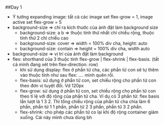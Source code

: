 ##Day 1
- Ý tưởng expanding image: tất cả các image set flex-grow = 1, image active set flex-grow = 5
- background-size => chỉ ra kích thước của ảnh đặt làm background size
    + background-size: a b => thuộc tính thứ nhất chỉ chiều rộng, thuộc tính thứ 2 chỉ chiều cao
    + background-size: cover => width = 100% div cha, height: auto
    + background-size: contain => height = 100% div cha, width auto
-  background-size => vị trí của ảnh đặt làm background
- flex: shorthand của 3 thuộc tính  flex-grow | flex-shrink | flex-basis. (tất cả mình đang xét trên flex-direction: row)
    + khi sử dụng display: flex ở phần tử cha, các phần tử con sẽ tự thêm vào thuộc tính như sau flex: .... mình quên rồi. 
    + flex-basis: sử dụng ở phần tử con, set chiều rộng cho phần tử con theo đơn vị tuyệt đối. Vd 120px
    + flex-grow: sử dụng ở phần tử con, set chiều rộng cho phần tử con theo tỉ lệ với độ rộng của phần tử cha. Ví dụ có 3 phần tử: flex basis lần lượt là 1 3 2. Thì tổng chiều rộng của phần tử cha chia làm 6 phần, phần tử 1 1 phần, phần tử 2 3 phần, phần tử 3 2 phần.
    + flex-shrink: cho phép các phần tử co lại khi độ rộng container giảm xuống. Cái này mình chưa dùng bh
